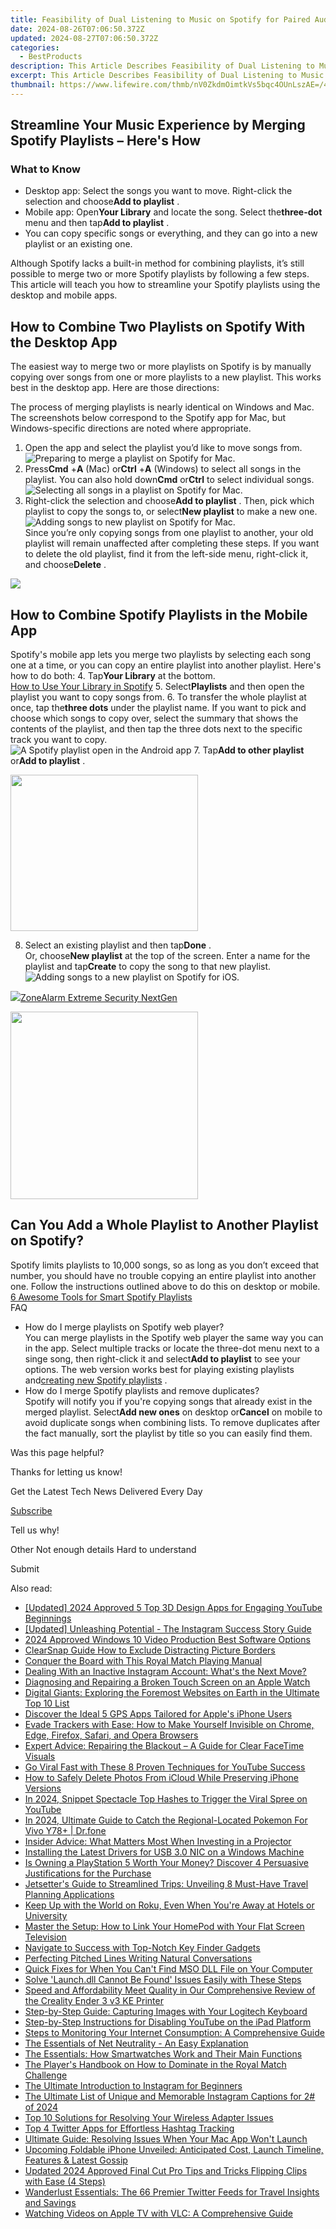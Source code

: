 ```yaml
---
title: Feasibility of Dual Listening to Music on Spotify for Paired Audiences
date: 2024-08-26T07:06:50.372Z
updated: 2024-08-27T07:06:50.372Z
categories:
  - BestProducts
description: This Article Describes Feasibility of Dual Listening to Music on Spotify for Paired Audiences
excerpt: This Article Describes Feasibility of Dual Listening to Music on Spotify for Paired Audiences
thumbnail: https://www.lifewire.com/thmb/nV0ZkdmOimtkVs5bqc4OUnLszAE=/400x300/filters:no_upscale():max_bytes(150000):strip_icc():format(webp)/ListeningtoMusicTogether-648706e2f87f44209f5c298ba4e3dfaf.jpg
---
```


## Streamline Your Music Experience by Merging Spotify Playlists – Here's How
### What to Know

* Desktop app: Select the songs you want to move. Right-click the selection and choose**Add to playlist** .
* Mobile app: Open**Your Library** and locate the song. Select the**three-dot** menu and then tap**Add to playlist** .
* You can copy specific songs or everything, and they can go into a new playlist or an existing one.

 Although Spotify lacks a built-in method for combining playlists, it’s still possible to merge two or more Spotify playlists by following a few steps. This article will teach you how to streamline your Spotify playlists using the desktop and mobile apps.

## How to Combine Two Playlists on Spotify With the Desktop App

 The easiest way to merge two or more playlists on Spotify is by manually copying over songs from one or more playlists to a new playlist. This works best in the desktop app. Here are those directions:

 The process of merging playlists is nearly identical on Windows and Mac. The screenshots below correspond to the Spotify app for Mac, but Windows-specific directions are noted where appropriate.

1. Open the app and select the playlist you’d like to move songs from.  
![Preparing to merge a playlist on Spotify for Mac.](https://www.lifewire.com/thmb/kkElnEz9rGvsflfDgp8cp-ovNo8=/1500x0/filters:no_upscale():max_bytes(150000):strip_icc():format(webp)/001_merge-playlists-on-spotify-5202373-a8b91b14fe324320b354e9353d1866c9.jpg)
2. Press**Cmd** +**A** (Mac) or**Ctrl** +**A** (Windows) to select all songs in the playlist. You can also hold down**Cmd** or**Ctrl** to select individual songs.  
![Selecting all songs in a playlist on Spotify for Mac.](https://www.lifewire.com/thmb/_hKv244UAirb5FnHnFEk_ZbVBuo=/1500x0/filters:no_upscale():max_bytes(150000):strip_icc():format(webp)/002_merge-playlists-on-spotify-5202373-a6edc73668f8475191369a4b40d8fed2.jpg)
3. Right-click the selection and choose**Add to playlist** . Then, pick which playlist to copy the songs to, or select**New playlist** to make a new one.  
![Adding songs to new playlist on Spotify for Mac.](https://www.lifewire.com/thmb/tfxVAzkaWutG7E-xA4XbtRnhggE=/1500x0/filters:no_upscale():max_bytes(150000):strip_icc():format(webp)/003_merge-playlists-on-spotify-5202373-970d32130ec94e7e912e3b8a5bf45bca.jpg)  
 Since you’re only copying songs from one playlist to another, your old playlist will remain unaffected after completing these steps. If you want to delete the old playlist, find it from the left-side menu, right-click it, and choose**Delete** .  

<!-- affiliate ads begin -->
<a href="https://estore.winxdvd.com/order/checkout.php?PRODS=12653808&QTY=1&AFFILIATE=108875&CART=1"><img src="https://www.winxdvd.com/affiliate/new-banner/wt-500x500.jpg" border="0"></a>
<!-- affiliate ads end -->
## How to Combine Spotify Playlists in the Mobile App  

 Spotify's mobile app lets you merge two playlists by selecting each song one at a time, or you can copy an entire playlist into another playlist. Here's how to do both:
4. Tap**Your Library** at the bottom.  
[How to Use Your Library in Spotify](https://www.lifewire.com/use-your-library-in-spotify-7494508)
5. Select**Playlists** and then open the playlist you want to copy songs from.
6. To transfer the whole playlist at once, tap the**three dots** under the playlist name. If you want to pick and choose which songs to copy over, select the summary that shows the contents of the playlist, and then tap the three dots next to the specific track you want to copy.  
![A Spotify playlist open in the Android app](https://www.lifewire.com/thmb/P26CPnIYq_ZMj20mUWGqFGPjlP4=/1500x0/filters:no_upscale():max_bytes(150000):strip_icc():format(webp)/spotify-add-to-playlist-7d57db1230b34b8c9338cf1787e68008.png)
7. Tap**Add to other playlist** or**Add to playlist** .
<!-- affiliate ads begin -->
<a href="https://caperobbin.sjv.io/c/5597632/2006118/18460" target="_top" id="2006118"><img src="//a.impactradius-go.com/display-ad/18460-2006118" border="0" alt="" width="300" height="250"/></a><img height="0" width="0" src="https://imp.pxf.io/i/5597632/2006118/18460" style="position:absolute;visibility:hidden;" border="0" />
<!-- affiliate ads end -->
8. Select an existing playlist and then tap**Done** .  
 Or, choose**New playlist** at the top of the screen. Enter a name for the playlist and tap**Create** to copy the song to that new playlist.  
![Adding songs to a new playlist on Spotify for iOS.](https://www.lifewire.com/thmb/SKrH-26ndgKBnX2y10pQw2I_yxI=/1500x0/filters:no_upscale():max_bytes(150000):strip_icc():format(webp)/007_merge-playlists-on-spotify-5202373-80bb7abe7b8a4cd39812ac6f4818792d.jpg)  

<!-- affiliate ads begin -->
<a href="https://estore.zonealarm.com/order/checkout.php?PRODS=36245101&QTY=1&AFFILIATE=108875&CART=1"><img src="https://sc1.checkpoint.com/sc1/za/images/boxes/zang_box_trust.png" border="0">ZoneAlarm Extreme Security NextGen</a>
<!-- affiliate ads end -->
<!-- affiliate ads begin -->
<a href="https://coinrule.sjv.io/c/5597632/1958374/18409" target="_top" id="1958374"><img src="//a.impactradius-go.com/display-ad/18409-1958374" border="0" alt="" width="300" height="300"/></a><img height="0" width="0" src="https://imp.pxf.io/i/5597632/1958374/18409" style="position:absolute;visibility:hidden;" border="0" />
<!-- affiliate ads end -->
## Can You Add a Whole Playlist to Another Playlist on Spotify?  

 Spotify limits playlists to 10,000 songs, so as long as you don’t exceed that number, you should have no trouble copying an entire playlist into another one. Follow the instructions outlined above to do this on desktop or mobile.  
[6 Awesome Tools for Smart Spotify Playlists](https://www.lifewire.com/awesome-tools-for-better-spotify-playlists-4091942)  
 FAQ  

* How do I merge playlists on Spotify web player?  
    You can merge playlists in the Spotify web player the same way you can in the app. Select multiple tracks or locate the three-dot menu next to a singe song, then right-click it and select**Add to playlist** to see your options. The web version works best for playing existing playlists and[creating new Spotify playlists](https://www.lifewire.com/make-a-playlist-on-spotify-4138575) .  
* How do I merge Spotify playlists and remove duplicates?  
    Spotify will notify you if you're copying songs that already exist in the merged playlist. Select**Add new ones** on desktop or**Cancel** on mobile to avoid duplicate songs when combining lists. To remove duplicates after the fact manually, sort the playlist by title so you can easily find them.

Was this page helpful?

Thanks for letting us know!

 Get the Latest Tech News Delivered Every Day

[Subscribe](https://www.lifewire.com/#)

Tell us why!

 Other  Not enough details  Hard to understand

 Submit

<ins class="adsbygoogle"
     style="display:block"
     data-ad-format="autorelaxed"
     data-ad-client="ca-pub-7571918770474297"
     data-ad-slot="1223367746"></ins>



<ins class="adsbygoogle"
     style="display:block"
     data-ad-client="ca-pub-7571918770474297"
     data-ad-slot="8358498916"
     data-ad-format="auto"
     data-full-width-responsive="true"></ins>

<span class="atpl-alsoreadstyle">Also read:</span>
<div><ul>
<li><a href="https://youtube-sure.techidaily.com/ed-2024-approved-5-top-3d-design-apps-for-engaging-youtube-beginnings/"><u>[Updated] 2024 Approved  5 Top 3D Design Apps for Engaging YouTube Beginnings</u></a></li>
<li><a href="https://instagram-clips.techidaily.com/updated-unleashing-potential-the-instagram-success-story-guide/"><u>[Updated] Unleashing Potential - The Instagram Success Story Guide</u></a></li>
<li><a href="https://smart-video-editing.techidaily.com/2024-approved-windows-10-video-production-best-software-options/"><u>2024 Approved Windows 10 Video Production Best Software Options</u></a></li>
<li><a href="https://extra-resources.techidaily.com/clearsnap-guide-how-to-exclude-distracting-picture-borders/"><u>ClearSnap Guide  How to Exclude Distracting Picture Borders</u></a></li>
<li><a href="https://technical-tips.techidaily.com/conquer-the-board-with-this-royal-match-playing-manual/"><u>Conquer the Board with This Royal Match Playing Manual</u></a></li>
<li><a href="https://technical-tips.techidaily.com/dealing-with-an-inactive-instagram-account-whats-the-next-move/"><u>Dealing With an Inactive Instagram Account: What's the Next Move?</u></a></li>
<li><a href="https://technical-tips.techidaily.com/diagnosing-and-repairing-a-broken-touch-screen-on-an-apple-watch/"><u>Diagnosing and Repairing a Broken Touch Screen on an Apple Watch</u></a></li>
<li><a href="https://technical-tips.techidaily.com/digital-giants-exploring-the-foremost-websites-on-earth-in-the-ultimate-top-10-list/"><u>Digital Giants: Exploring the Foremost Websites on Earth in the Ultimate Top 10 List</u></a></li>
<li><a href="https://technical-tips.techidaily.com/discover-the-ideal-5-gps-apps-tailored-for-apples-iphone-users/"><u>Discover the Ideal 5 GPS Apps Tailored for Apple's iPhone Users</u></a></li>
<li><a href="https://technical-tips.techidaily.com/evade-trackers-with-ease-how-to-make-yourself-invisible-on-chrome-edge-firefox-safari-and-opera-browsers/"><u>Evade Trackers with Ease: How to Make Yourself Invisible on Chrome, Edge, Firefox, Safari, and Opera Browsers</u></a></li>
<li><a href="https://technical-tips.techidaily.com/expert-advice-repairing-the-blackout-a-guide-for-clear-facetime-visuals/"><u>Expert Advice: Repairing the Blackout – A Guide for Clear FaceTime Visuals</u></a></li>
<li><a href="https://technical-tips.techidaily.com/go-viral-fast-with-these-8-proven-techniques-for-youtube-success/"><u>Go Viral Fast with These 8 Proven Techniques for YouTube Success</u></a></li>
<li><a href="https://technical-tips.techidaily.com/how-to-safely-delete-photos-from-icloud-while-preserving-iphone-versions/"><u>How to Safely Delete Photos From iCloud While Preserving iPhone Versions</u></a></li>
<li><a href="https://youtube-blog.techidaily.com/24-snippet-spectacle-top-hashes-to-trigger-the-viral-spree-on-youtube/"><u>In 2024, Snippet Spectacle  Top Hashes to Trigger the Viral Spree on YouTube</u></a></li>
<li><a href="https://change-location.techidaily.com/in-2024-ultimate-guide-to-catch-the-regional-located-pokemon-for-vivo-y78plus-drfone-by-drfone-virtual-android/"><u>In 2024, Ultimate Guide to Catch the Regional-Located Pokemon For Vivo Y78+ | Dr.fone</u></a></li>
<li><a href="https://technical-tips.techidaily.com/insider-advice-what-matters-most-when-investing-in-a-projector/"><u>Insider Advice: What Matters Most When Investing in a Projector</u></a></li>
<li><a href="https://driver-download.techidaily.com/installing-the-latest-drivers-for-usb-30-nic-on-a-windows-machine/"><u>Installing the Latest Drivers for USB 3.0 NIC on a Windows Machine</u></a></li>
<li><a href="https://technical-tips.techidaily.com/is-owning-a-playstation-5-worth-your-money-discover-4-persuasive-justifications-for-the-purchase/"><u>Is Owning a PlayStation 5 Worth Your Money? Discover 4 Persuasive Justifications for the Purchase</u></a></li>
<li><a href="https://technical-tips.techidaily.com/jetsetters-guide-to-streamlined-trips-unveiling-8-must-have-travel-planning-applications/"><u>Jetsetter's Guide to Streamlined Trips: Unveiling 8 Must-Have Travel Planning Applications</u></a></li>
<li><a href="https://technical-tips.techidaily.com/keep-up-with-the-world-on-roku-even-when-youre-away-at-hotels-or-university/"><u>Keep Up with the World on Roku, Even When You're Away at Hotels or University</u></a></li>
<li><a href="https://technical-tips.techidaily.com/master-the-setup-how-to-link-your-homepod-with-your-flat-screen-television/"><u>Master the Setup: How to Link Your HomePod with Your Flat Screen Television</u></a></li>
<li><a href="https://technical-tips.techidaily.com/navigate-to-success-with-top-notch-key-finder-gadgets/"><u>Navigate to Success with Top-Notch Key Finder Gadgets</u></a></li>
<li><a href="https://extra-information.techidaily.com/perfecting-pitched-lines-writing-natural-conversations/"><u>Perfecting Pitched Lines  Writing Natural Conversations</u></a></li>
<li><a href="https://technical-tips.techidaily.com/quick-fixes-for-when-you-cant-find-mso-dll-file-on-your-computer/"><u>Quick Fixes for When You Can't Find MSO DLL File on Your Computer</u></a></li>
<li><a href="https://technical-tips.techidaily.com/solve-launchdll-cannot-be-found-issues-easily-with-these-steps/"><u>Solve 'Launch.dll Cannot Be Found' Issues Easily with These Steps</u></a></li>
<li><a href="https://hardware-tips.techidaily.com/speed-and-affordability-meet-quality-in-our-comprehensive-review-of-the-creality-ender-3-v3-ke-printer/"><u>Speed and Affordability Meet Quality in Our Comprehensive Review of the Creality Ender 3 v3 KE Printer</u></a></li>
<li><a href="https://technical-tips.techidaily.com/step-by-step-guide-capturing-images-with-your-logitech-keyboard/"><u>Step-by-Step Guide: Capturing Images with Your Logitech Keyboard</u></a></li>
<li><a href="https://technical-tips.techidaily.com/step-by-step-instructions-for-disabling-youtube-on-the-ipad-platform/"><u>Step-by-Step Instructions for Disabling YouTube on the iPad Platform</u></a></li>
<li><a href="https://technical-tips.techidaily.com/steps-to-monitoring-your-internet-consumption-a-comprehensive-guide/"><u>Steps to Monitoring Your Internet Consumption: A Comprehensive Guide</u></a></li>
<li><a href="https://technical-tips.techidaily.com/the-essentials-of-net-neutrality-an-easy-explanation/"><u>The Essentials of Net Neutrality - An Easy Explanation</u></a></li>
<li><a href="https://technical-tips.techidaily.com/the-essentials-how-smartwatches-work-and-their-main-functions/"><u>The Essentials: How Smartwatches Work and Their Main Functions</u></a></li>
<li><a href="https://technical-tips.techidaily.com/the-players-handbook-on-how-to-dominate-in-the-royal-match-challenge/"><u>The Player's Handbook on How to Dominate in the Royal Match Challenge</u></a></li>
<li><a href="https://technical-tips.techidaily.com/the-ultimate-introduction-to-instagram-for-beginners/"><u>The Ultimate Introduction to Instagram for Beginners</u></a></li>
<li><a href="https://technical-tips.techidaily.com/the-ultimate-list-of-unique-and-memorable-instagram-captions-for-2-of-2024/"><u>The Ultimate List of Unique and Memorable Instagram Captions for 2# of 2024</u></a></li>
<li><a href="https://technical-tips.techidaily.com/top-10-solutions-for-resolving-your-wireless-adapter-issues/"><u>Top 10 Solutions for Resolving Your Wireless Adapter Issues</u></a></li>
<li><a href="https://technical-tips.techidaily.com/top-4-twitter-apps-for-effortless-hashtag-tracking/"><u>Top 4 Twitter Apps for Effortless Hashtag Tracking</u></a></li>
<li><a href="https://technical-tips.techidaily.com/ultimate-guide-resolving-issues-when-your-mac-app-wont-launch/"><u>Ultimate Guide: Resolving Issues When Your Mac App Won't Launch</u></a></li>
<li><a href="https://technical-tips.techidaily.com/upcoming-foldable-iphone-unveiled-anticipated-cost-launch-timeline-features-and-latest-gossip/"><u>Upcoming Foldable iPhone Unveiled: Anticipated Cost, Launch Timeline, Features & Latest Gossip</u></a></li>
<li><a href="https://smart-video-editing.techidaily.com/updated-2024-approved-final-cut-pro-tips-and-tricks-flipping-clips-with-ease-4-steps/"><u>Updated 2024 Approved Final Cut Pro Tips and Tricks Flipping Clips with Ease (4 Steps)</u></a></li>
<li><a href="https://technical-tips.techidaily.com/wanderlust-essentials-the-66-premier-twitter-feeds-for-travel-insights-and-savings/"><u>Wanderlust Essentials: The 66 Premier Twitter Feeds for Travel Insights and Savings</u></a></li>
<li><a href="https://technical-tips.techidaily.com/watching-videos-on-apple-tv-with-vlc-a-comprehensive-guide/"><u>Watching Videos on Apple TV with VLC: A Comprehensive Guide</u></a></li>
</ul></div>

